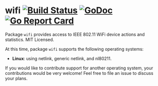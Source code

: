 wifi [![Build Status](https://travis-ci.org/mdlayher/wifi.svg?branch=master)](https://travis-ci.org/mdlayher/wifi) [![GoDoc](https://godoc.org/github.com/mdlayher/wifi?status.svg)](https://godoc.org/github.com/mdlayher/wifi) [![Go Report Card](https://goreportcard.com/badge/github.com/mdlayher/wifi)](https://goreportcard.com/report/github.com/mdlayher/wifi)
====

Package `wifi` provides access to IEEE 802.11 WiFi device actions and statistics.
MIT Licensed.

At this time, package `wifi` supports the following operating systems:

- **Linux**: using netlink, generic netlink, and nl80211.

If you would like to contribute support for another operating system, your
contributions would be very welcome!  Feel free to file an issue to discuss
your plans.

